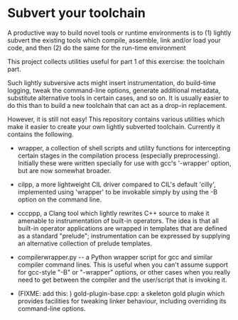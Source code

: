 # Subvert your toolchain

A productive way to build novel tools or runtime environments is to (1)
lightly subvert the existing tools which compile, assemble, link and/or
load your code, and then (2) do the same for the run-time environment

This project collects utilities useful for part 1 of this exercise: the
toolchain part.

Such lightly subversive acts might insert instrumentation, do
build-time logging, tweak the command-line options, generate additional
metadata, substitute alternative tools in certain cases, and so on.
It is usually easier to do this than to build a new toolchain that can
act as a drop-in replacement.

However, it is still not easy! This repository contains various
utilities which make it easier to create your own lightly subverted
toolchain. Currently it contains the following.

* wrapper, a collection of shell scripts and utility functions for
intercepting certain stages in the compilation process (especially
preprocessing). Initially these were written specially for use with
gcc's '-wrapper' option, but are now somewhat broader.

* cilpp, a more lightweight CIL driver compared to CIL's default
'cilly', implemented using 'wrapper' to be invokable simply by using
the -B option on the command line.

* cccppp, a Clang tool which lightly rewrites C++ source to make it
amenable to instrumentation of built-in operators. The idea is that all
built-in operator applications are wrapped in templates that are
defined as a standard "prelude"; instrumentation can be expressed by
supplying an alternative collection of prelude templates.

* compilerwrapper.py -- a Python wrapper script for gcc and similar
compiler command lines. This is useful when you can't assume support
for gcc-style "-B" or "-wrapper" options, or other cases when you
really need to get between the compiler and the user/script that is
invoking it.

* (FIXME: add this: ) gold-plugin-base.cpp: a skeleton gold plugin
which provides facilities for tweaking linker behaviour, including
overriding its command-line options.
